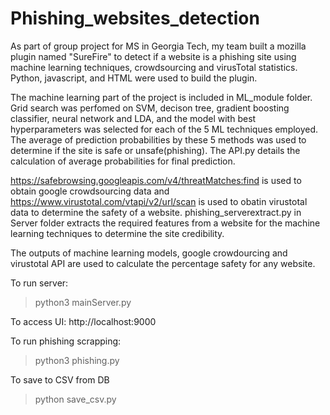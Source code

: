 # Phishing_websites_detection
As part of group project for MS in Georgia Tech, my team built a mozilla plugin named "SureFire" to detect if a website is a phishing site using machine learning techniques, crowdsourcing and virusTotal statistics. Python, javascript, and HTML were used to build the plugin.

The machine learning part of the project is included in ML_module folder. Grid search was perfomed on SVM, decison tree, gradient boosting classifier, neural network and LDA, and the model with best hyperparameters was selected for each of the 5 ML techniques employed. The average of prediction probabilities by these 5 methods was used to determine if the site is safe or unsafe(phishing). The API.py details the calculation of average probabilities for final prediction.

https://safebrowsing.googleapis.com/v4/threatMatches:find is used to obtain google crowdsourcing data and https://www.virustotal.com/vtapi/v2/url/scan is used to obatin virustotal data to determine the safety of a website. phishing_serverextract.py in Server folder extracts the required features from a website for the machine learning techniques to determine the site credibility. 

The outputs of machine learning models, google crowdourcing and virustotal API are used to calculate the percentage safety for any website.

To run server:
>python3 mainServer.py

To access UI:
http://localhost:9000

To run phishing scrapping:
>python3 phishing.py

To save to CSV from DB
>python save_csv.py
